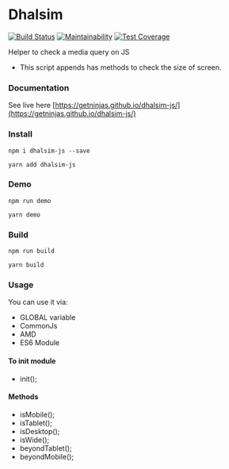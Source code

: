 # Dhalsim
[![Build Status](https://semaphoreci.com/api/v1/iondrimba/dhalsim-js-2/branches/master/badge.svg)](https://semaphoreci.com/iondrimba/dhalsim-js-2)
[![Maintainability](https://api.codeclimate.com/v1/badges/fd960e86c8b6aaf6b6d7/maintainability)](https://codeclimate.com/github/getninjas/dhalsim-js/maintainability)
[![Test Coverage](https://api.codeclimate.com/v1/badges/fd960e86c8b6aaf6b6d7/test_coverage)](https://codeclimate.com/github/getninjas/dhalsim-js/test_coverage)

Helper to check a media query on JS
* This script appends has methods to check the size of screen.

### Documentation

See live here [https://getninjas.github.io/dhalsim-js/](https://getninjas.github.io/dhalsim-js/)

### Install

`npm i dhalsim-js --save`

`yarn add dhalsim-js`

### Demo

`npm run demo`

`yarn demo`

### Build

`npm run build`

`yarn build`


### Usage

You can use it via:
* GLOBAL variable
* CommonJs
* AMD
* ES6 Module

#### To init module
* init();

#### Methods
* isMobile();
* isTablet();
* isDesktop();
* isWide();
* beyondTablet();
* beyondMobile();
